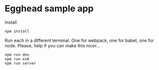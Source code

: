 # Egghead sample app

Install
```
npm install
```


Run each in a different terminal. One for webpack, one for babel, one for node. Please, help if you can make this nicer...
```
npm run dev
npm run es6
npm run server
```


